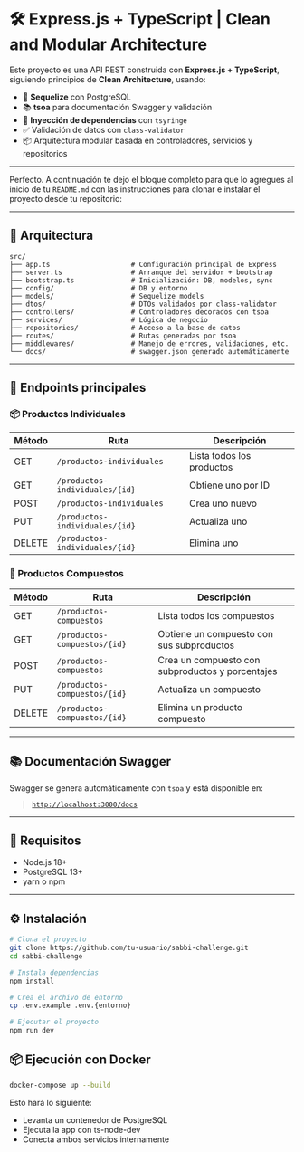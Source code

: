 # 🛠️ Express.js + TypeScript | Clean and Modular Architecture

Este proyecto es una API REST construida con **Express.js + TypeScript**, siguiendo principios de **Clean Architecture**, usando:

- 🔧 **Sequelize** con PostgreSQL
- 📚 **tsoa** para documentación Swagger y validación
- 🔄 **Inyección de dependencias** con `tsyringe`
- ✅ Validación de datos con `class-validator`
- 📦 Arquitectura modular basada en controladores, servicios y repositorios

---

Perfecto. A continuación te dejo el bloque completo para que lo agregues al inicio de tu `README.md` con las instrucciones para clonar e instalar el proyecto desde tu repositorio:

---

## 🧩 Arquitectura

```
src/
├── app.ts                    # Configuración principal de Express
├── server.ts                 # Arranque del servidor + bootstrap
├── bootstrap.ts              # Inicialización: DB, modelos, sync
├── config/                   # DB y entorno
├── models/                   # Sequelize models
├── dtos/                     # DTOs validados por class-validator
├── controllers/              # Controladores decorados con tsoa
├── services/                 # Lógica de negocio
├── repositories/             # Acceso a la base de datos
├── routes/                   # Rutas generadas por tsoa
├── middlewares/              # Manejo de errores, validaciones, etc.
└── docs/                     # swagger.json generado automáticamente
```

---

## 🚀 Endpoints principales

### 📦 Productos Individuales

| Método | Ruta                           | Descripción               |
| ------ | ------------------------------ | ------------------------- |
| GET    | `/productos-individuales`      | Lista todos los productos |
| GET    | `/productos-individuales/{id}` | Obtiene uno por ID        |
| POST   | `/productos-individuales`      | Crea uno nuevo            |
| PUT    | `/productos-individuales/{id}` | Actualiza uno             |
| DELETE | `/productos-individuales/{id}` | Elimina uno               |

### 🧩 Productos Compuestos

| Método | Ruta                         | Descripción                                      |
| ------ | ---------------------------- | ------------------------------------------------ |
| GET    | `/productos-compuestos`      | Lista todos los compuestos                       |
| GET    | `/productos-compuestos/{id}` | Obtiene un compuesto con sus subproductos        |
| POST   | `/productos-compuestos`      | Crea un compuesto con subproductos y porcentajes |
| PUT    | `/productos-compuestos/{id}` | Actualiza un compuesto                           |
| DELETE | `/productos-compuestos/{id}` | Elimina un producto compuesto                    |

---

## 📚 Documentación Swagger

Swagger se genera automáticamente con `tsoa` y está disponible en:

> [`http://localhost:3000/docs`](http://localhost:3000/docs)

---

## 🧱 Requisitos

- Node.js 18+
- PostgreSQL 13+
- yarn o npm

---

## ⚙️ Instalación

```bash
# Clona el proyecto
git clone https://github.com/tu-usuario/sabbi-challenge.git
cd sabbi-challenge

# Instala dependencias
npm install

# Crea el archivo de entorno
cp .env.example .env.{entorno}

# Ejecutar el proyecto
npm run dev
```

## 📦 Ejecución con Docker

```bash
docker-compose up --build
```

Esto hará lo siguiente:

- Levanta un contenedor de PostgreSQL
- Ejecuta la app con ts-node-dev
- Conecta ambos servicios internamente
